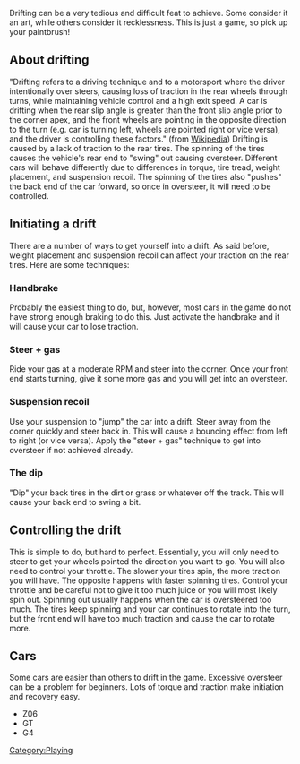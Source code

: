 Drifting can be a very tedious and difficult feat to achieve. Some consider it an art, while others consider it recklessness. This is just a game, so pick up your paintbrush!

About drifting
--------------

"Drifting refers to a driving technique and to a motorsport where the driver intentionally over steers, causing loss of traction in the rear wheels through turns, while maintaining vehicle control and a high exit speed. A car is drifting when the rear slip angle is greater than the front slip angle prior to the corner apex, and the front wheels are pointing in the opposite direction to the turn (e.g. car is turning left, wheels are pointed right or vice versa), and the driver is controlling these factors." (from [Wikipedia](http://en.wikipedia.org/wiki/Drifting_%28motorsport%29)) Drifting is caused by a lack of traction to the rear tires. The spinning of the tires causes the vehicle's rear end to "swing" out causing oversteer. Different cars will behave differently due to differences in torque, tire tread, weight placement, and suspension recoil. The spinning of the tires also "pushes" the back end of the car forward, so once in oversteer, it will need to be controlled.

Initiating a drift
------------------

There are a number of ways to get yourself into a drift. As said before, weight placement and suspension recoil can affect your traction on the rear tires. Here are some techniques:

### Handbrake

Probably the easiest thing to do, but, however, most cars in the game do not have strong enough braking to do this. Just activate the handbrake and it will cause your car to lose traction.

### Steer + gas

Ride your gas at a moderate RPM and steer into the corner. Once your front end starts turning, give it some more gas and you will get into an oversteer.

### Suspension recoil

Use your suspension to "jump" the car into a drift. Steer away from the corner quickly and steer back in. This will cause a bouncing effect from left to right (or vice versa). Apply the "steer + gas" technique to get into oversteer if not achieved already.

### The dip

"Dip" your back tires in the dirt or grass or whatever off the track. This will cause your back end to swing a bit.

Controlling the drift
---------------------

This is simple to do, but hard to perfect. Essentially, you will only need to steer to get your wheels pointed the direction you want to go. You will also need to control your throttle. The slower your tires spin, the more traction you will have. The opposite happens with faster spinning tires. Control your throttle and be careful not to give it too much juice or you will most likely spin out. Spinning out usually happens when the car is oversteered too much. The tires keep spinning and your car continues to rotate into the turn, but the front end will have too much traction and cause the car to rotate more.

Cars
----

Some cars are easier than others to drift in the game. Excessive oversteer can be a problem for beginners. Lots of torque and traction make initiation and recovery easy.

-   Z06
-   GT
-   G4

<Category:Playing>

